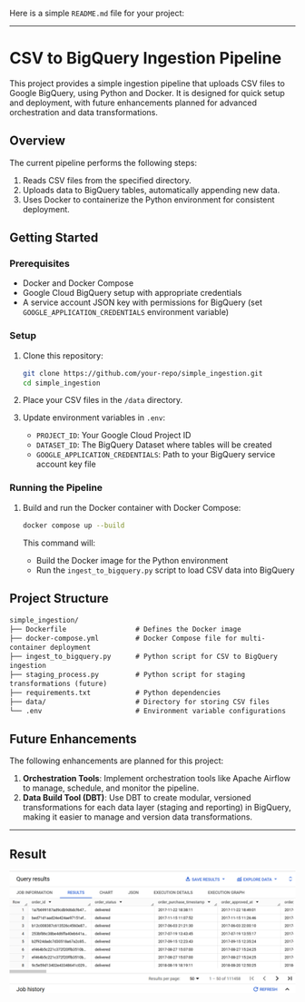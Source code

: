 Here is a simple `README.md` file for your project:

---

# CSV to BigQuery Ingestion Pipeline

This project provides a simple ingestion pipeline that uploads CSV files to Google BigQuery, using Python and Docker. It is designed for quick setup and deployment, with future enhancements planned for advanced orchestration and data transformations.

## Overview

The current pipeline performs the following steps:
1. Reads CSV files from the specified directory.
2. Uploads data to BigQuery tables, automatically appending new data.
3. Uses Docker to containerize the Python environment for consistent deployment.

## Getting Started

### Prerequisites

- Docker and Docker Compose
- Google Cloud BigQuery setup with appropriate credentials
- A service account JSON key with permissions for BigQuery (set `GOOGLE_APPLICATION_CREDENTIALS` environment variable)

### Setup

1. Clone this repository:
   ```bash
   git clone https://github.com/your-repo/simple_ingestion.git
   cd simple_ingestion
   ```

2. Place your CSV files in the `/data` directory.

3. Update environment variables in `.env`:
   - `PROJECT_ID`: Your Google Cloud Project ID
   - `DATASET_ID`: The BigQuery Dataset where tables will be created
   - `GOOGLE_APPLICATION_CREDENTIALS`: Path to your BigQuery service account key file

### Running the Pipeline

1. Build and run the Docker container with Docker Compose:
   ```bash
   docker compose up --build
   ```

   This command will:
   - Build the Docker image for the Python environment
   - Run the `ingest_to_bigquery.py` script to load CSV data into BigQuery

## Project Structure

```plaintext
simple_ingestion/
├── Dockerfile                 # Defines the Docker image
├── docker-compose.yml         # Docker Compose file for multi-container deployment
├── ingest_to_bigquery.py      # Python script for CSV to BigQuery ingestion
├── staging_process.py         # Python script for staging transformations (future)
├── requirements.txt           # Python dependencies
├── data/                      # Directory for storing CSV files
└── .env                       # Environment variable configurations
```

## Future Enhancements

The following enhancements are planned for this project:

1. **Orchestration Tools**: Implement orchestration tools like Apache Airflow to manage, schedule, and monitor the pipeline.
2. **Data Build Tool (DBT)**: Use DBT to create modular, versioned transformations for each data layer (staging and reporting) in BigQuery, making it easier to manage and version data transformations.

---

## Result
![Image Result](result.png)

